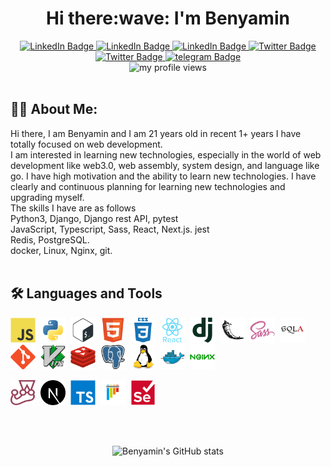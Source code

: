 <div align="center" >
  <h1>Hi there:wave: I'm Benyamin</h1>
  <div id="badges">
    <a href="https://www.instagram.com/i4m_benyamin/">
      <img src="https://img.shields.io/badge/Instagram-blueviolet?style=for-the-badge&logo=instagram&logoColor=white" alt="LinkedIn Badge"/>
    </a>
    <a href="https://www.linkedin.com/in/iambenyamin/">
      <img src="https://img.shields.io/badge/LinkedIn-blue?style=for-the-badge&logo=linkedin&logoColor=white" alt="LinkedIn Badge"/>
    </a>
    <a href="mailto:benyaminmahmoudyan@gmail.com">
      <img src="https://img.shields.io/badge/Gmail-red?style=for-the-badge&logo=gmail&logoColor=white" alt="LinkedIn Badge"/>
    </a>
    <a href="https://twitter.com/iam_benyamin">
      <img src="https://img.shields.io/badge/Twitter-blue?style=for-the-badge&logo=twitter&logoColor=white" alt="Twitter Badge"/>
    </a>
    <a href="https://medium.com/@iambenyamin">
      <img src="https://img.shields.io/badge/Medium-black?style=for-the-badge&logo=medium&logoColor=white" alt="Twitter Badge"/>
    </a>
    <a href="https://t.me/i4m_benyamin">
      <img src="https://img.shields.io/badge/Telegram-blue?style=for-the-badge&logo=telegram&logoColor=white" alt="telegram Badge"/>
    </a>
  </div>
  <img src="https://komarev.com/ghpvc/?username=bmahmoudyan&style=for-the-badge&color=blueviolet" alt="my profile views"/>
</div>
<br />

<h2> 👨‍💻 About Me:</h2>
Hi there, I am Benyamin and I am 21 years old in recent 1+ years I have totally focused on web development.<br />
I am interested in learning new technologies, especially in the world of web development like web3.0, web assembly, system design, and language like go. 
I have high motivation and the ability to learn new technologies. I have clearly and continuous planning for learning new technologies and upgrading myself.<br />
The skills I have are as follows<br />
Python3, Django, Django rest API, pytest<br />
JavaScript, Typescript, Sass, React, Next.js. jest<br />
Redis, PostgreSQL.<br />
docker, Linux, Nginx, git.<br />

<br />
<h2> 🛠️  Languages and Tools</h2>
<div>
  <img src="https://github.com/devicons/devicon/blob/master/icons/javascript/javascript-original.svg" title="JavaScript" alt="JavaScript" width="40" height="40"/>&nbsp;
  <img src="https://github.com/devicons/devicon/blob/master/icons/python/python-original.svg" title="python" alt="python" width="40" height="40" />&nbsp;
  <img src="https://github.com/devicons/devicon/blob/master/icons/bash/bash-original.svg" title="bash" alt="bash" width="40" height="40" />&nbsp;
  <img src="https://github.com/devicons/devicon/blob/master/icons/html5/html5-original.svg" title="HTML5" alt="HTML" width="40" height="40"/>&nbsp;
  <img src="https://github.com/devicons/devicon/blob/master/icons/css3/css3-plain-wordmark.svg"  title="CSS3" alt="CSS" width="40" height="40"/>&nbsp;
  <img src="https://github.com/devicons/devicon/blob/master/icons/react/react-original-wordmark.svg" title="React" alt="React" width="40" height="40"/>&nbsp;
  <img src="https://github.com/devicons/devicon/blob/master/icons/django/django-plain.svg" title="django" alt="django" width="40" height="40" />&nbsp;
  <img src="https://github.com/devicons/devicon/blob/master/icons/flask/flask-original.svg" title="flask" alt="flask" width="40" height="40" />&nbsp;
  <img src="https://github.com/devicons/devicon/blob/master/icons/sass/sass-original.svg" title="sass" alt="sass" width="40" height="40" />&nbsp;
  <img src="https://github.com/devicons/devicon/blob/master/icons/sqlalchemy/sqlalchemy-original.svg" title="sqlalchemy" alt="sqlalchemy" width="40" height="40" />&nbsp;
  <img src="https://github.com/devicons/devicon/blob/master/icons/git/git-original.svg" title="Git" **alt="Git" width="40" height="40"/>&nbsp;  
  <img src="https://github.com/devicons/devicon/blob/master/icons/vim/vim-original.svg" title="vim" **alt="vim" width="40" height="40"/>&nbsp;
  <img src="https://github.com/devicons/devicon/blob/master/icons/redis/redis-original.svg" title="redis" alt="redis" width="40" height="40" />&nbsp;
  <img src="https://github.com/devicons/devicon/blob/master/icons/postgresql/postgresql-original.svg" title="postgresql" alt="postgresql" width="40" height="40" />&nbsp;
  <img src="https://github.com/devicons/devicon/blob/master/icons/linux/linux-original.svg" title="linux" alt="linux" width="40" height="40"/>&nbsp;
  <img src="https://github.com/devicons/devicon/blob/master/icons/docker/docker-original.svg" title="docker" alt="docker" width="40" height="40" />&nbsp;
  <img src="https://github.com/devicons/devicon/blob/master/icons/nginx/nginx-original.svg" title="nginx" alt="nginx" width="40" height="40" />&nbsp;
  
  <img src="https://github.com/devicons/devicon/blob/master/icons/jest/jest-plain.svg" title="jest" alt="nginx" width="40" height="40" />&nbsp;
  <img src="https://github.com/devicons/devicon/blob/master/icons/nextjs/nextjs-original.svg" title="nextjs" alt="nginx" width="40" height="40" />&nbsp;
  <img src="https://github.com/devicons/devicon/blob/master/icons/typescript/typescript-original.svg" title="typescript" alt="nginx" width="40" height="40" />&nbsp;
  <img src="https://github.com/devicons/devicon/blob/master/icons/pytest/pytest-original.svg" title="pytest" alt="nginx" width="40" height="40" />&nbsp;
  <img src="https://github.com/devicons/devicon/blob/master/icons/selenium/selenium-original.svg" title="selenium" alt="nginx" width="40" height="40" />&nbsp;
  
</div>
<br /><br />

<p align="center"><img src="https://github-readme-stats-sigma-five.vercel.app/api?username=iam-benyamin&amp;show_icons=true&amp;theme=dark&amp;include_all_commits=true" alt="Benyamin's GitHub stats"></p>
